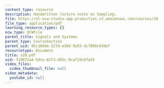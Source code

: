 ```yaml
---
content_type: resource
description: Handwritten lecture notes on Sampling.
file: https://ol-ocw-studio-app-production.s3.amazonaws.com/courses/16-01-unified-engineering-i-ii-iii-iv-fall-2005-spring-2006/f29872a45dce81f3d65c9caf29c67a43_s20.pdf
file_type: application/pdf
learning_resource_types: []
ocw_type: OCWFile
parent_title: Signals and Systems
parent_type: CourseSection
parent_uid: 85c1b0de-227d-e38d-9a55-dc7008c03de7
resourcetype: Document
title: s20.pdf
uid: f29872a4-5dce-81f3-d65c-9caf29c67a43
video_files:
  video_thumbnail_file: null
video_metadata:
  youtube_id: null
---
```

